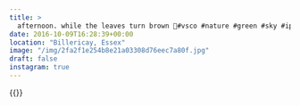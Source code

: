 ```yaml
---
title: >
  afternoon. while the leaves turn brown 🍂#vsco #nature #green #sky #iphonephotography #dusk #goldenhour
date: 2016-10-09T16:28:39+00:00
location: "Billericay, Essex"
image: "/img/2fa2f1e254b8e21a03308d76eec7a80f.jpg"
draft: false
instagram: true
---
```


{{<photo src="/img/2fa2f1e254b8e21a03308d76eec7a80f.jpg">}}
